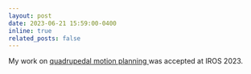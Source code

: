 ```yaml
---
layout: post
date: 2023-06-21 15:59:00-0400
inline: true
related_posts: false
---
```


My work on <a href="https://www.youtube.com/watch?v=HtgWoM1FpJw"> quadrupedal motion planning </a> was accepted at IROS 2023.
